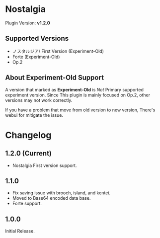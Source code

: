 # Nostalgia

Plugin Version: **v1.2.0**

Supported Versions
-------------------
- ノスタルジア/ First Version (Experiment-Old)
- Forte (Experiment-Old)
- Op.2

About Experiment-Old Support
----------------------------
A version that marked as **Experiment-Old** is _Not_ Primary supported experiment version.
Since This plugin is mainly focused on Op.2, other versions may not work correctly.

If you have a problem that move from old version to new version, There's webui for mitigate the issue.

Changelog
=========
1.2.0 (Current)
---------------
 - Nostalgia First version support.

1.1.0
-----
 - Fix saving issue with brooch, island, and kentei.
 - Moved to Base64 encoded data base.
 - Forte support.

1.0.0
-----
Initial Release.

